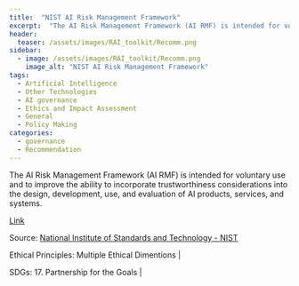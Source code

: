 ```yaml
---
title:  "NIST AI Risk Management Framework"  
excerpt:  "The AI Risk Management Framework (AI RMF) is intended for voluntary use and to improve the ability to incorporate trustworthiness considerations into the design, development, use, and evaluation of AI products, services, and systems. (...)"  
header:
  teaser: /assets/images/RAI_toolkit/Recomm.png
sidebar:
  - image: /assets/images/RAI_toolkit/Recomm.png
    image_alt: "NIST AI Risk Management Framework"
tags:
  - Artificial Intelligence
  - Other Technologies
  - AI governance
  - Ethics and Impact Assessment
  - General
  - Policy Making
categories:
  - governance
  - Recommendation
---
```

The AI Risk Management Framework (AI RMF) is intended for voluntary use and to improve the ability to incorporate trustworthiness considerations into the design, development, use, and evaluation of AI products, services, and systems.

[Link](https://airc.nist.gov/AI_RMF_Knowledge_Base/AI_RMF)

Source: [National Institute of Standards and Technology - NIST](https://www.nist.gov/)

Ethical Principles: Multiple Ethical Dimentions | 

SDGs: 17. Partnership for the Goals | 
